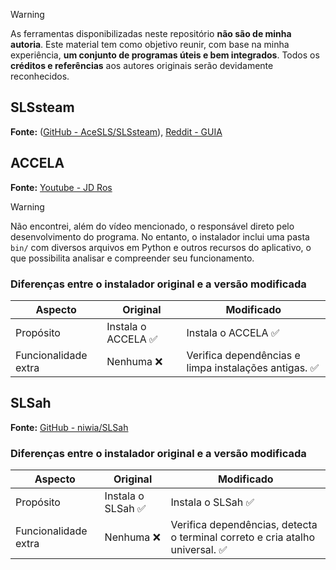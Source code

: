 > [!WARNING]
> As ferramentas disponibilizadas neste repositório **não são de minha autoria**. Este material tem como objetivo reunir, com base na minha experiência, **um conjunto de programas úteis e bem integrados**. Todos os **créditos e referências** aos autores originais serão devidamente reconhecidos.

## SLSsteam

**Fonte:** ([GitHub - AceSLS/SLSsteam](https://github.com/AceSLS/SLSsteam)), [Reddit - GUIA](https://www.reddit.com/r/SteamDeckPirates/comments/1leqim0/guide_slssteam_how_to_unlock_dlcs_bypass_family/?tl=pt-br)

## ACCELA

**Fonte:** [Youtube - JD Ros](https://www.youtube.com/watch?v=jQUEtr200SU)

> [!WARNING]
> 
> Não encontrei, além do vídeo mencionado, o responsável direto pelo desenvolvimento do programa. No entanto, o instalador inclui uma pasta `bin/` com diversos arquivos em Python e outros recursos do aplicativo, o que possibilita analisar e compreender seu funcionamento.

### Diferenças entre o instalador original e a versão modificada

| Aspecto              | Original           | Modificado                                           |
| -------------------- | ------------------ | ---------------------------------------------------- |
| Propósito            | Instala o ACCELA ✅ | Instala o ACCELA ✅                                   |
| Funcionalidade extra | Nenhuma ❌          | Verifica dependências e limpa instalações antigas. ✅ |

## SLSah

**Fonte:** [GitHub - niwia/SLSah](https://github.com/niwia/SLSah) 

### Diferenças entre o instalador original e a versão modificada

| Aspecto              | Original          | Modificado                                                                   |
| -------------------- | ----------------- | ---------------------------------------------------------------------------- |
| Propósito            | Instala o SLSah ✅ | Instala o SLSah ✅                                                            |
| Funcionalidade extra | Nenhuma ❌         | Verifica dependências, detecta o terminal correto e cria atalho universal. ✅ |
